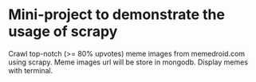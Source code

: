 # Mini-project to demonstrate the usage of scrapy

Crawl top-notch (>= 80% upvotes) meme images from memedroid.com using scrapy. Meme images url will be store in mongodb.
Display memes with terminal.
